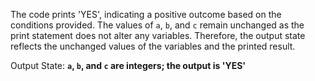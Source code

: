 The code prints 'YES', indicating a positive outcome based on the conditions provided. The values of `a`, `b`, and `c` remain unchanged as the print statement does not alter any variables. Therefore, the output state reflects the unchanged values of the variables and the printed result.

Output State: **`a`, `b`, and `c` are integers; the output is 'YES'**